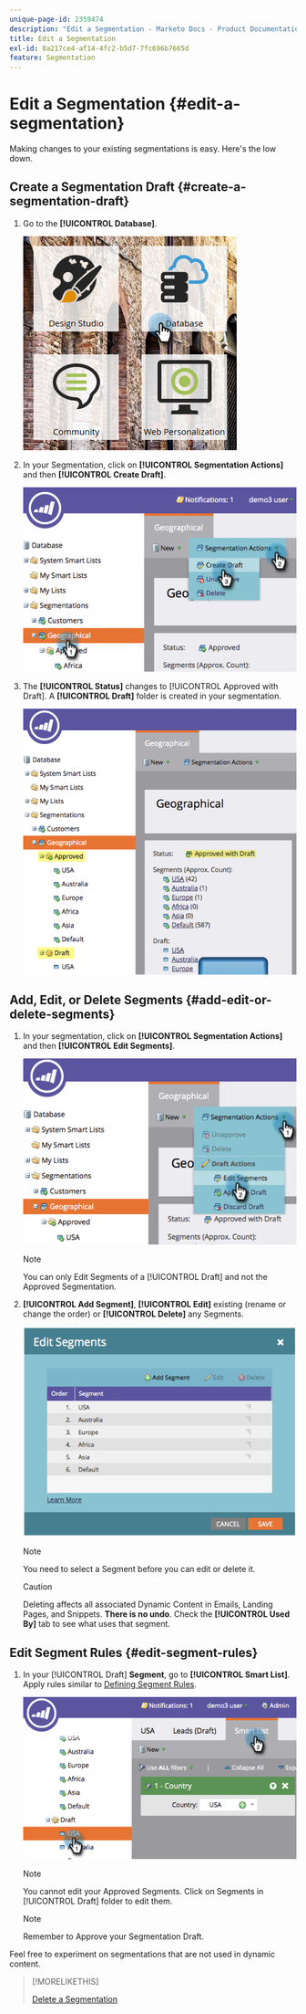 ```yaml
---
unique-page-id: 2359474
description: "Edit a Segmentation - Marketo Docs - Product Documentation"
title: Edit a Segmentation
exl-id: 8a217ce4-af14-4fc2-b5d7-7fc696b7665d
feature: Segmentation
---
```

# Edit a Segmentation {#edit-a-segmentation}

Making changes to your existing segmentations is easy. Here's the low down.

## Create a Segmentation Draft {#create-a-segmentation-draft}

1. Go to the **[!UICONTROL Database]**.

   ![](assets/db.png)

1. In your Segmentation, click on **[!UICONTROL Segmentation Actions]** and then **[!UICONTROL Create Draft]**.

   ![](assets/two.png)

1. The **[!UICONTROL Status]** changes to [!UICONTROL Approved with Draft]. A **[!UICONTROL Draft]** folder is created in your segmentation.

   ![](assets/three.png)

## Add, Edit, or Delete Segments {#add-edit-or-delete-segments}

1. In your segmentation, click on **[!UICONTROL Segmentation Actions]** and then **[!UICONTROL Edit Segments]**.

   ![](assets/four.png)

   >[!NOTE]
   >
   >You can only Edit Segments of a [!UICONTROL Draft] and not the Approved Segmentation.

1. **[!UICONTROL Add Segment]**, **[!UICONTROL Edit]** existing (rename or change the order) or **[!UICONTROL Delete]** any Segments.

   ![](assets/image2014-9-16-9-3a6-3a9.png)

   >[!NOTE]
   >
   >You need to select a Segment before you can edit or delete it.

   >[!CAUTION]
   >
   >Deleting affects all associated Dynamic Content in Emails, Landing Pages, and Snippets. **There is no undo**. Check the **[!UICONTROL Used By]** tab to see what uses that segment.

## Edit Segment Rules {#edit-segment-rules}

1. In your [!UICONTROL Draft] **Segment**, go to **[!UICONTROL Smart List]**. Apply rules similar to [Defining Segment Rules](/help/marketo/product-docs/personalization/segmentation-and-snippets/segmentation/define-segment-rules.md).

   ![](assets/image2014-9-16-9-3a6-3a20.png)

   >[!NOTE]
   >
   >You cannot edit your Approved Segments. Click on Segments in [!UICONTROL Draft] folder to edit them.

   >[!NOTE]
   >
   >Remember to Approve your Segmentation Draft.

Feel free to experiment on segmentations that are not used in dynamic content.

>[!MORELIKETHIS]
>
>[Delete a Segmentation](/help/marketo/product-docs/personalization/segmentation-and-snippets/segmentation/delete-a-segmentation.md)
